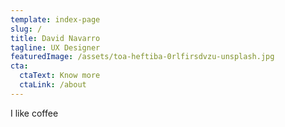 ```yaml
---
template: index-page
slug: /
title: David Navarro
tagline: UX Designer
featuredImage: /assets/toa-heftiba-0rlfirsdvzu-unsplash.jpg
cta:
  ctaText: Know more
  ctaLink: /about
---
```

I like coffee
